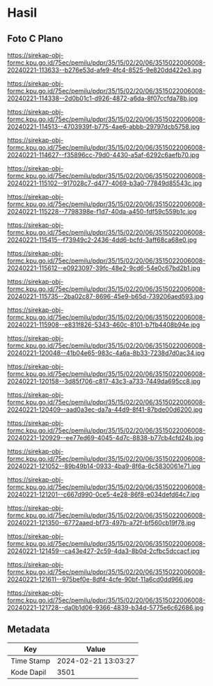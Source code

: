 # Hasil

## Foto C Plano

https://sirekap-obj-formc.kpu.go.id/75ec/pemilu/pdpr/35/15/02/20/06/3515022006008-20240221-113633--b276e53d-afe9-4fc4-8525-9e820dd422e3.jpg

https://sirekap-obj-formc.kpu.go.id/75ec/pemilu/pdpr/35/15/02/20/06/3515022006008-20240221-114338--2d0b01c1-d926-4872-a6da-8f07ccfda78b.jpg

https://sirekap-obj-formc.kpu.go.id/75ec/pemilu/pdpr/35/15/02/20/06/3515022006008-20240221-114513--4703939f-b775-4ae6-abbb-29797dcb5758.jpg

https://sirekap-obj-formc.kpu.go.id/75ec/pemilu/pdpr/35/15/02/20/06/3515022006008-20240221-114627--f35896cc-79d0-4430-a5af-6292c6aefb70.jpg

https://sirekap-obj-formc.kpu.go.id/75ec/pemilu/pdpr/35/15/02/20/06/3515022006008-20240221-115102--917028c7-d477-4069-b3a0-77849d85543c.jpg

https://sirekap-obj-formc.kpu.go.id/75ec/pemilu/pdpr/35/15/02/20/06/3515022006008-20240221-115228--7798398e-f1d7-40da-a450-fdf59c559b1c.jpg

https://sirekap-obj-formc.kpu.go.id/75ec/pemilu/pdpr/35/15/02/20/06/3515022006008-20240221-115415--f73949c2-2436-4dd6-bcfd-3aff68ca68e0.jpg

https://sirekap-obj-formc.kpu.go.id/75ec/pemilu/pdpr/35/15/02/20/06/3515022006008-20240221-115612--e0923097-39fc-48e2-9cd6-54e0c67bd2b1.jpg

https://sirekap-obj-formc.kpu.go.id/75ec/pemilu/pdpr/35/15/02/20/06/3515022006008-20240221-115735--2ba02c87-8696-45e9-b65d-739206aed593.jpg

https://sirekap-obj-formc.kpu.go.id/75ec/pemilu/pdpr/35/15/02/20/06/3515022006008-20240221-115908--e831f826-5343-460c-8101-b7fb4408b94e.jpg

https://sirekap-obj-formc.kpu.go.id/75ec/pemilu/pdpr/35/15/02/20/06/3515022006008-20240221-120048--41b04e65-983c-4a6a-8b33-7238d7d0ac34.jpg

https://sirekap-obj-formc.kpu.go.id/75ec/pemilu/pdpr/35/15/02/20/06/3515022006008-20240221-120158--3d85f706-c817-43c3-a733-7449da695cc8.jpg

https://sirekap-obj-formc.kpu.go.id/75ec/pemilu/pdpr/35/15/02/20/06/3515022006008-20240221-120409--aad0a3ec-da7a-44d9-8f41-87bde00d6200.jpg

https://sirekap-obj-formc.kpu.go.id/75ec/pemilu/pdpr/35/15/02/20/06/3515022006008-20240221-120929--ee77ed69-4045-4d7c-8838-b77cb4cfd24b.jpg

https://sirekap-obj-formc.kpu.go.id/75ec/pemilu/pdpr/35/15/02/20/06/3515022006008-20240221-121052--89b49b14-0933-4ba9-8f6a-6c5830061e71.jpg

https://sirekap-obj-formc.kpu.go.id/75ec/pemilu/pdpr/35/15/02/20/06/3515022006008-20240221-121201--c667d990-0ce5-4e28-86f8-e034defd64c7.jpg

https://sirekap-obj-formc.kpu.go.id/75ec/pemilu/pdpr/35/15/02/20/06/3515022006008-20240221-121350--6772aaed-bf73-497b-a72f-bf560cb19f78.jpg

https://sirekap-obj-formc.kpu.go.id/75ec/pemilu/pdpr/35/15/02/20/06/3515022006008-20240221-121459--ca43e427-2c59-4da3-8b0d-2cfbc5dccacf.jpg

https://sirekap-obj-formc.kpu.go.id/75ec/pemilu/pdpr/35/15/02/20/06/3515022006008-20240221-121611--975bef0e-8df4-4cfe-90bf-11a6cd0dd966.jpg

https://sirekap-obj-formc.kpu.go.id/75ec/pemilu/pdpr/35/15/02/20/06/3515022006008-20240221-121728--da0b1d06-9366-4839-b34d-5775e6c62686.jpg


## Metadata

| Key        | Value               |
| ---------- | ------------------- |
| Time Stamp | 2024-02-21 13:03:27 |
| Kode Dapil | 3501                |



